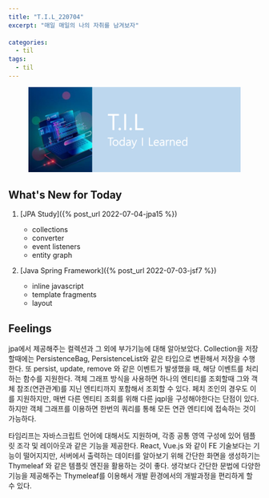 ```yaml
---
title: "T.I.L_220704"
excerpt: "매일 매일의 나의 자취를 남겨보자"

categories:
  - til
tags:
  - til
---
```

<figure>
    <img src="/assets/images/til_image.png">
</figure>

## What's New for Today   
1. [JPA Study]({% post_url 2022-07-04-jpa15 %})
    - collections
    - converter
    - event listeners
    - entity graph

2. [Java Spring Framework]({% post_url 2022-07-03-jsf7 %})
    - inline javascript
    - template fragments
    - layout

## Feelings
jpa에서 제공해주는 컬렉션과 그 외에 부가기능에 대해 알아보았다. Collection을 저장할때에는 PersistenceBag, PersistenceList와 같은 타입으로 변환해서 저장을 수행한다. 또 persist, update, remove 와 같은 이벤트가 발생했을 때, 해당 이벤트를 처리하는 함수를 지원한다. 객체 그래프 방식을 사용하면 하나의 엔티티를 조회할때 그와 객체 참조(연관관계)를 지닌 엔티티까지 포함해서 조회할 수 있다. 페치 조인의 경우도 이를 지원하지만, 매번 다른 엔티티 조회를 위해 다른 jqpl을 구성해야한다는 단점이 있다. 하지만 객체 그래프를 이용하면 한번의 쿼리를 통해 모든 연관 엔티티에 접속하는 것이 가능하다.

타임리프는 자바스크립트 언어에 대해서도 지원하며, 각종 공통 영역 구성에 있어 템플릿 조각 및 레이아웃과 같은 기능을 제공한다. React, Vue.js 와 같이 FE 기술보다는 기능이 떨어지지만, 서버에서 출력하는 데이터를 알아보기 위해 간단한 화면을 생성하기는 Thymeleaf 와 같은 템플릿 엔진을 활용하는 것이 좋다. 생각보다 간단한 문법에 다양한 기능을 제공해주는 Thymeleaf를 이용해서 개발 환경에서의 개발과정을 편리하게 할 수 있다.







